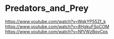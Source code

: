 # Predators_and_Prey

https://www.youtube.com/watch?v=WqkYP55Zf_k
https://www.youtube.com/watch?v=8HgkuFSoCOM
https://www.youtube.com/watch?v=NfVWzBqvCps



